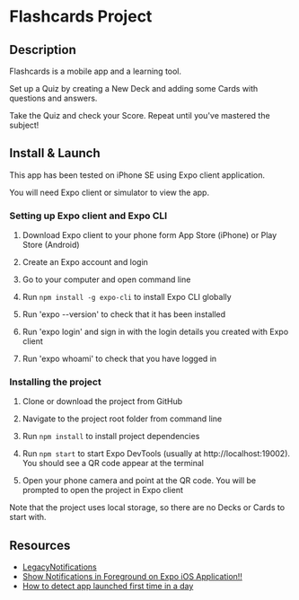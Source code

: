 # Flashcards Project

## Description

Flashcards is a mobile app and a learning tool.

Set up a Quiz by creating a New Deck and adding some Cards with questions and answers.

Take the Quiz and check your Score. Repeat until you've mastered the subject!

## Install & Launch

This app has been tested on iPhone SE using Expo client application.

You will need Expo client or simulator to view the app.

### Setting up Expo client and Expo CLI

1. Download Expo client to your phone form App Store (iPhone) or Play Store (Android)

2. Create an Expo account and login

3. Go to your computer and open command line 

4. Run `npm install -g expo-cli` to install Expo CLI globally

5. Run 'expo --version' to check that it has been installed

6. Run 'expo login' and sign in with the login details you created with Expo client

7. Run 'expo whoami' to check that you have logged in

### Installing the project

1. Clone or download the project from GitHub

2. Navigate to the project root folder from command line

3. Run `npm install` to install project dependencies

4. Run `npm start` to start Expo DevTools (usually at http://localhost:19002). You should see a QR code appear at the terminal

5. Open your phone camera and point at the QR code. You will be prompted to open the project in Expo client

Note that the project uses local storage, so there are no Decks or Cards to start with.

## Resources

- [LegacyNotifications](https://docs.expo.io/versions/v38.0.0/sdk/legacy-notifications/#notificationscancelschedulednotificationasynclocalnotificationid)
- [Show Notifications in Foreground on Expo iOS Application!!](https://dev.to/technoplato/show-notifications-in-foreground-on-expo-ios-application-4mg6)
- [How to detect app launched first time in a day](https://stackoverflow.com/questions/35908846/how-to-detect-app-launched-first-time-in-a-day)

